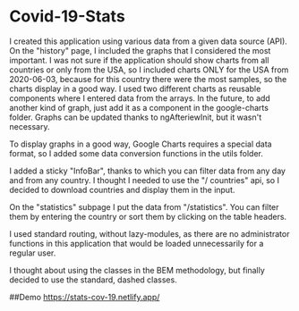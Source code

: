 # Covid-19-Stats

I created this application using various data from a given data source (API).
On the "history" page, I included the graphs that I considered the most important. I was not sure if the application should show charts from all countries or only from the USA, so I included charts ONLY for the USA from 2020-06-03, because for this country there were the most samples, so the charts display in a good way. I used two different charts as reusable components where I entered data from the arrays. In the future, to add another kind of graph, just add it as a component in the google-charts folder. Graphs can be updated thanks to ngAfteriewInit, but it wasn't necessary.

To display graphs in a good way, Google Charts requires a special data format, so I added some data conversion functions in the utils folder.

I added a sticky "InfoBar", thanks to which you can filter data from any day and from any country. I thought I needed to use the "/ countries" api, so I decided to download countries and display them in the input.

On the "statistics" subpage I put the data from "/statistics". You can filter them by entering the country or sort them by clicking on the table headers.

I used standard routing, without lazy-modules, as there are no administrator functions in this application that would be loaded unnecessarily for a regular user.

I thought about using the classes in the BEM methodology, but finally decided to use the standard, dashed classes.

##Demo
https://stats-cov-19.netlify.app/
